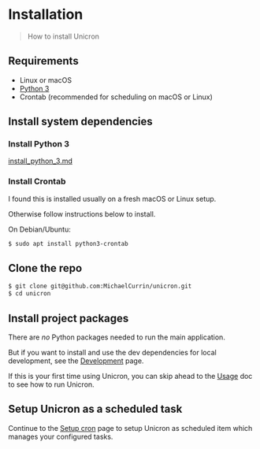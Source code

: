 # Installation
> How to install Unicron


## Requirements

- Linux or macOS
- [Python 3](https://python.org/)
- Crontab (recommended for scheduling on macOS or Linux)


## Install system dependencies

### Install Python 3

[install_python_3.md](//gist.githubusercontent.com/MichaelCurrin/57caae30bd7b0991098e9804a9494c23/raw/install-python-3.md ':include')

### Install Crontab

I found this is installed usually on a fresh macOS or Linux setup.

Otherwise follow instructions below to install.

On Debian/Ubuntu:

```bash
$ sudo apt install python3-crontab
```


## Clone the repo

```bash
$ git clone git@github.com:MichaelCurrin/unicron.git
$ cd unicron
```


## Install project packages

There are _no_ Python packages needed to run the main application.

But if you want to install and use the dev dependencies for local development, see the [Development](development.md) page.

If this is your first time using Unicron, you can skip ahead to the [Usage](usage.md) doc to see how to run Unicron.


## Setup Unicron as a scheduled task

Continue to the [Setup cron](setup_cron.md) page to setup Unicron as scheduled item which manages your configured tasks.
